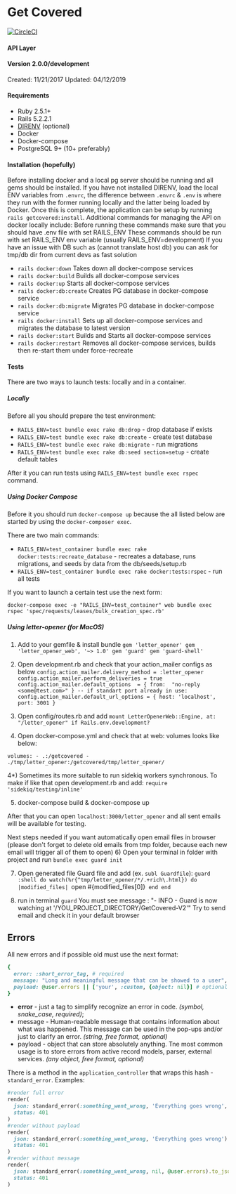 # Get Covered 
[![CircleCI](https://circleci.com/gh/getcoveredllc/GetCovered-V2.svg?style=svg&circle-token=0052abe2ebc6773f064fe6582363f1cf58e28dcd)](https://app.circleci.com/pipelines/github/getcoveredllc/GetCovered-V2)

#### API Layer
#### Version 2.0.0/development

Created: 11/21/2017
Updated: 04/12/2019

#### Requirements
* Ruby 2.5.1+
* Rails 5.2.2.1
* [DIRENV](https://github.com/direnv/direnv) (optional)
* Docker
* Docker-compose
* PostgreSQL 9+ (10+ preferably)

#### Installation (hopefully)
Before installing docker and a local pg server should be running and all gems should be installed.  If you have not installed DIRENV, load the local ENV variables from `.envrc`, the difference between `.envrc` & `.env` is where they run with the former running locally and the latter being loaded by Docker.  Once this is complete, the application can be setup by running `rails getcovered:install`.  Additional commands for managing the API on docker locally include: 
Before running these commands make sure that you should have .env file with set RAILS_ENV
These commands should be run with set RAILS_ENV env variable (usually RAILS_ENV=development)
If you have an issue with DB such as (cannot translate host db) you can ask for tmp/db dir from current devs as fast solution
* `rails docker:down` Takes down all docker-compose services
* `rails docker:build` Builds all docker-compose services
* `rails docker:up` Starts all docker-compose services
* `rails docker:db:create` Creates PG database in docker-compose service
* `rails docker:db:migrate` Migrates PG database in docker-compose service
* `rails docker:install` Sets up all docker-compose services and migrates the database to latest version
* `rails docker:start` Builds and Starts all docker-compose services
* `rails docker:restart` Removes all docker-compose services, builds then re-start them under force-recreate

#### Tests
There are two ways to launch tests: locally and in a container.

##### Locally
Before all you should prepare the test environment: 
* `RAILS_ENV=test bundle exec rake db:drop` - drop database if exists
* `RAILS_ENV=test bundle exec rake db:create` - create test database
* `RAILS_ENV=test bundle exec rake db:migrate` - run migrations
* `RAILS_ENV=test bundle exec rake db:seed section=setup` - create default tables

After it you can run tests using `RAILS_ENV=test bundle exec rspec` command.

##### Using Docker Compose
Before it you should run `docker-compose up` because the all listed below are started by using the `docker-composer exec`.

There are two main commands:   
* `RAILS_ENV=test_container bundle exec rake docker:tests:recreate_database` - recreates a database, runs migrations,
and seeds by data from the db/seeds/setup.rb
* `RAILS_ENV=test_container bundle exec rake docker:tests:rspec` - run all tests

If you want to launch a certain test use the next form: 

`docker-compose exec -e "RAILS_ENV=test_container" web bundle exec rspec 'spec/requests/leases/bulk_creation_spec.rb'`

##### Using letter-opener (for MacOS)

1) Add to your gemfile & install bundle
`gem 'letter_opener'
 gem 'letter_opener_web', '~> 1.0'
 gem 'guard'
 gem 'guard-shell'` 

2) Open development.rb and check that your action_mailer configs as below 
`config.action_mailer.delivery_method = :letter_opener
config.action_mailer.perform_deliveries = true
config.action_mailer.default_options  = {
   from:  "no-reply <some@test.com>"
}
-- if standart port already in use:
 config.action_mailer.default_url_options = { host: 'localhost', port: 3001 }`
 
3) Open config/routes.rb and add
 `mount LetterOpenerWeb::Engine, at: "/letter_opener" if Rails.env.development?`
 
4) Open docker-compose.yml and check that at web: volumes looks like below:

 `volumes:
    - .:/getcovered
    - ./tmp/letter_opener:/getcovered/tmp/letter_opener/`

4*) Sometimes its more suitable to run sidekiq workers synchronous. To make if like that open development.rb and add: 
`require 'sidekiq/testing/inline'`

5) docker-compose build & docker-compose up

After that you can open `localhost:3000/letter_opener` and all sent emails will be available for testing. 

Next steps needed if you want automatically open email files in browser (please don't forget to delete old emails from tmp folder, because each  new email will trigger all of them to open)
6) Open your terminal in folder with project and run
  `bundle exec guard init`
  
7) Open generated file Guard file and add (ex. `subl Guardfile`):
  `guard :shell do
     watch(%r{^tmp/letter_opener/*/.+rich\.html}) do |modified_files|
       `open #{modified_files[0]}`
      end
    end` 

8) run in terminal `guard`
You must see message : "- INFO - Guard is now watching at '/YOU_PROJECT_DIRECTORY/GetCovered-V2'"
Try to send email and check it in your default browser

## Errors 
All new errors and if possible old must use the next format:
```ruby
{
  error: :short_error_tag, # required
  message: "Long and meaningful message that can be showed to a user", # optional
  payload: @user.errors || ['your', :custom, {object: nil}] # optional
}
```

* **error** - just a tag to simplify recognize an error in code. _(symbol, snake_case, required)_;
* message - Human-readable message that contains information about what was happened. This message 
can be used in the pop-ups and/or just to clarify an error. _(string, free format, optional)_
* payload - object that can store absolutely anything. Tne most common usage is to store errors from 
active record models, parser, external services. _(any object, free format, optional)_

There is a method in the `application_controller` that wraps this hash - `standard_error`. Examples:
```ruby
#render full error
render(
  json: standard_error(:something_went_wrong, 'Everything goes wrong', @user.errors).to_json, 
  status: 401
)
#render without payload
render(
  json: standard_error(:something_went_wrong, 'Everything goes wrong').to_json, 
  status: 401
)
#render without message
render(
  json: standard_error(:something_went_wrong, nil, @user.errors).to_json, 
  status: 401
)
```
